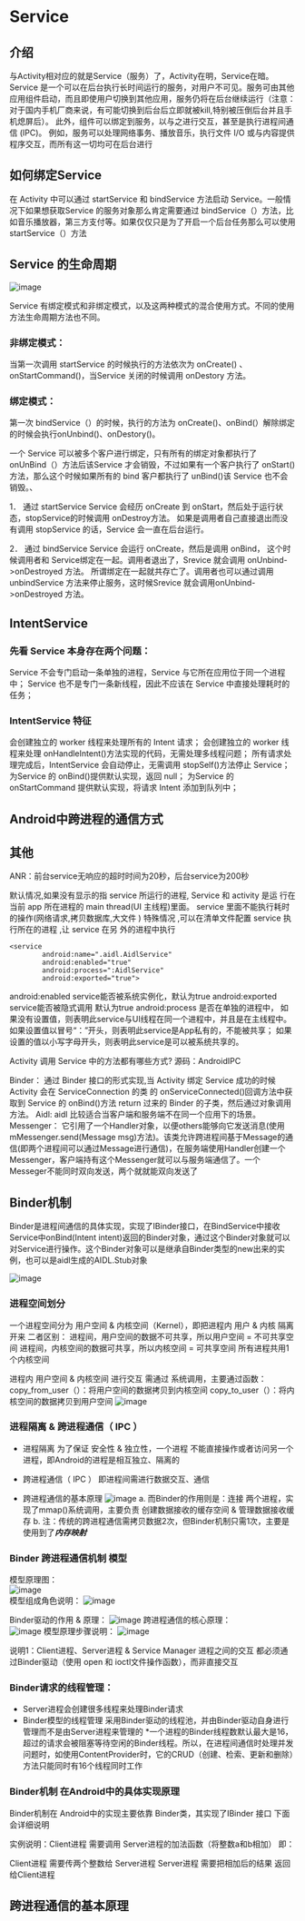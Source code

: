 # Service
## 介绍
与Activity相对应的就是Service（服务）了，Activity在明，Service在暗。
Service 是一个可以在后台执行长时间运行的服务，对用户不可见。服务可由其他应用组件启动，而且即使用户切换到其他应用，服务仍将在后台继续运行（注意：对于国内手机厂商来说，有可能切换到后台后立即就被kill,特别被压倒后台并且手机熄屏后）。 此外，组件可以绑定到服务，以与之进行交互，甚至是执行进程间通信 (IPC)。 例如，服务可以处理网络事务、播放音乐，执行文件 I/O 或与内容提供程序交互，而所有这一切均可在后台进行

## 如何绑定Service

在 Activity 中可以通过 startService 和 bindService 方法启动 Service。一般情况下如果想获取Service 的服务对象那么肯定需要通过 bindService（）方法，比如音乐播放器，第三方支付等。如果仅仅只是为了开启一个后台任务那么可以使用 startService（）方法

## Service 的生命周期

![image](https://user-images.githubusercontent.com/7577770/111306100-c138bb80-8692-11eb-85c2-164402aa0b77.png)

Service 有绑定模式和非绑定模式，以及这两种模式的混合使用方式。不同的使用方法生命周期方法也不同。
### 非绑定模式：
当第一次调用 startService 的时候执行的方法依次为 onCreate() 、onStartCommand()，当Service 关闭的时候调用 onDestory 方法。
### 绑定模式：
第一次 bindService（）的时候，执行的方法为 onCreate()、onBind(）解除绑定的时候会执行onUnbind()、onDestory()。

一个 Service 可以被多个客户进行绑定，只有所有的绑定对象都执行了 onUnBind（）方法后该Service 才会销毁，不过如果有一个客户执行了 onStart()方法，那么这个时候如果所有的 bind 客户都执行了 unBind()该 Service 也不会销毁。、

1． 通过 startService
Service 会经历 onCreate 到 onStart，然后处于运行状态，stopService的时候调用 onDestroy方法。 如果是调用者自己直接退出而没有调用 stopService 的话，Service 会一直在后台运行。

2． 通过 bindService
Service 会运行 onCreate，然后是调用 onBind， 这个时候调用者和 Service绑定在一起。调用者退出了，Srevice 就会调用 onUnbind->onDestroyed 方法。
所谓绑定在一起就共存亡了。调用者也可以通过调用 unbindService 方法来停止服务，这时候Srevice 就会调用onUnbind->onDestroyed 方法。


## IntentService
### 先看 Service 本身存在两个问题：

Service 不会专门启动一条单独的进程，Service 与它所在应用位于同一个进程中；
Service 也不是专门一条新线程，因此不应该在 Service 中直接处理耗时的任务；

### IntentService 特征

会创建独立的 worker 线程来处理所有的 Intent 请求；
会创建独立的 worker 线程来处理 onHandleIntent()方法实现的代码，无需处理多线程问题；
所有请求处理完成后，IntentService 会自动停止，无需调用 stopSelf()方法停止 Service；
为Service 的 onBind()提供默认实现，返回 null；
为Service 的 onStartCommand 提供默认实现，将请求 Intent 添加到队列中；

## Android中跨进程的通信方式


## 其他
ANR：前台service无响应的超时时间为20秒，后台service为200秒

默认情况,如果没有显示的指 service 所运行的进程, Service 和 activity 是运 行在当前 app 所在进程的 main thread(UI 主线程)里面。
service 里面不能执行耗时的操作(网络请求,拷贝数据库,大文件 )
特殊情况 ,可以在清单文件配置 service 执行所在的进程 ,让 service 在另 外的进程中执行

```
<service
        android:name=".aidl.AidlService"
        android:enabled="true"
        android:process=":AidlService"
        android:exported="true">
```

android:enabled service能否被系统实例化，默认为true
android:exported service能否被隐式调用 默认为true
android:process 是否在单独的进程中，
如果没有设置值，则表明此service与UI线程在同一个进程中，并且是在主线程中。
如果设置值以冒号“：”开头，则表明此service是App私有的，不能被共享；
如果设置的值以小写字母开头，则表明此service是可以被系统共享的。


Activity 调用 Service 中的方法都有哪些方式?
源码：AndroidIPC

Binder：
通过 Binder 接口的形式实现,当 Activity 绑定 Service 成功的时候 Activity 会在 ServiceConnection 的类 的 onServiceConnected()回调方法中获取到 Service 的 onBind()方法 return 过来的 Binder 的子类，然后通过对象调用方法。
Aidl:
aidl 比较适合当客户端和服务端不在同一个应用下的场景。
Messenger：
它引用了一个Handler对象，以便others能够向它发送消息(使用mMessenger.send(Message msg)方法)。该类允许跨进程间基于Message的通信(即两个进程间可以通过Message进行通信)，在服务端使用Handler创建一个Messenger，客户端持有这个Messenger就可以与服务端通信了。一个Messeger不能同时双向发送，两个就就能双向发送了

## Binder机制

Binder是进程间通信的具体实现，实现了IBinder接口，在BindService中接收Service中onBind(Intent intent)返回的Binder对象，通过这个Binder对象就可以对Service进行操作。这个Binder对象可以是继承自Binder类型的new出来的实例，也可以是aidl生成的AIDL.Stub对象

![image](https://user-images.githubusercontent.com/7577770/111307114-fa256000-8693-11eb-823e-c52b7374dfe5.png)

### 进程空间划分
一个进程空间分为 用户空间 & 内核空间（Kernel），即把进程内 用户 & 内核 隔离开来
二者区别：
进程间，用户空间的数据不可共享，所以用户空间 = 不可共享空间
进程间，内核空间的数据可共享，所以内核空间 = 可共享空间
所有进程共用1个内核空间

进程内 用户空间 & 内核空间 进行交互 需通过 系统调用，主要通过函数：
copy_from_user（）：将用户空间的数据拷贝到内核空间
copy_to_user（）：将内核空间的数据拷贝到用户空间
![image](https://user-images.githubusercontent.com/7577770/111307244-217c2d00-8694-11eb-8a76-6d69a9aa0eec.png)

### 进程隔离 & 跨进程通信（ IPC ）

* 进程隔离
为了保证 安全性 & 独立性，一个进程 不能直接操作或者访问另一个进程，即Android的进程是相互独立、隔离的

* 跨进程通信（ IPC ）
即进程间需进行数据交互、通信

* 跨进程通信的基本原理
![image](https://user-images.githubusercontent.com/7577770/111307366-4a042700-8694-11eb-835c-c226467d15fe.png)
a. 而Binder的作用则是：连接 两个进程，实现了mmap()系统调用，主要负责 创建数据接收的缓存空间 & 管理数据接收缓存
b. 注：传统的跨进程通信需拷贝数据2次，但Binder机制只需1次，主要是使用到了***内存映射***

### Binder 跨进程通信机制 模型
模型原理图：   
![image](https://user-images.githubusercontent.com/7577770/111308808-1b874b80-8696-11eb-8feb-78c190731149.png)   
模型组成角色说明：
![image](https://user-images.githubusercontent.com/7577770/111308871-2c37c180-8696-11eb-9819-f473206dd659.png)

Binder驱动的作用 & 原理：
![image](https://user-images.githubusercontent.com/7577770/111308944-44a7dc00-8696-11eb-9a9f-1709c54bf58f.png)
跨进程通信的核心原理：   
![image](https://user-images.githubusercontent.com/7577770/111309278-acf6bd80-8696-11eb-8534-00fcc8751fbc.png)
模型原理步骤说明：
![image](https://user-images.githubusercontent.com/7577770/111309458-e6c7c400-8696-11eb-9bba-3686e2cd0708.png) 

说明1：Client进程、Server进程 & Service Manager 进程之间的交互 都必须通过Binder驱动（使用 open 和 ioctl文件操作函数），而非直接交互

### Binder请求的线程管理：

* Server进程会创建很多线程来处理Binder请求
* Binder模型的线程管理 采用Binder驱动的线程池，并由Binder驱动自身进行管理而不是由Server进程来管理的
*一个进程的Binder线程数默认最大是16，超过的请求会被阻塞等待空闲的Binder线程。所以，在进程间通信时处理并发问题时，如使用ContentProvider时，它的CRUD（创建、检索、更新和删除）方法只能同时有16个线程同时工作   
### Binder机制 在Android中的具体实现原理
Binder机制在 Android中的实现主要依靠 Binder类，其实现了IBinder 接口
下面会详细说明

实例说明：Client进程 需要调用 Server进程的加法函数（将整数a和b相加）
即：

Client进程 需要传两个整数给 Server进程
Server进程 需要把相加后的结果 返回给Client进程





## 跨进程通信的基本原理

